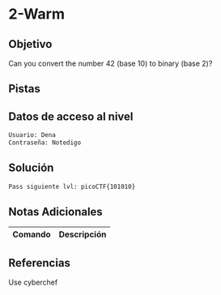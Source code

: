 # 2-Warm
## Objetivo
Can you convert the number 42 (base 10) to binary (base 2)?
## Pistas

## Datos de acceso al nivel
```bash
Usuario: Dena
Contraseña: Notedigo
```
## Solución
```bash
Pass siguiente lvl: picoCTF{101010}
```
## Notas Adicionales

| Comando  | Descripción | 
|------------|--------------|

## Referencias 

Use cyberchef
